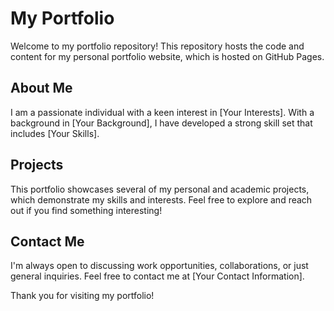 # My Portfolio

Welcome to my portfolio repository! This repository hosts the code and content for my personal portfolio website, which is hosted on GitHub Pages.

## About Me

I am a passionate individual with a keen interest in [Your Interests]. With a background in [Your Background], I have developed a strong skill set that includes [Your Skills].

## Projects

This portfolio showcases several of my personal and academic projects, which demonstrate my skills and interests. Feel free to explore and reach out if you find something interesting!

## Contact Me

I'm always open to discussing work opportunities, collaborations, or just general inquiries. Feel free to contact me at [Your Contact Information].

Thank you for visiting my portfolio!
